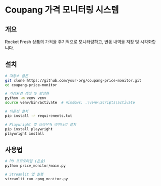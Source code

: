 # Coupang 가격 모니터링 시스템

## 개요
Rocket Fresh 상품의 가격을 주기적으로 모니터링하고, 변동 내역을 저장 및 시각화합니다.

## 설치
```bash
# 저장소 클론
git clone https://github.com/your-org/coupang-price-monitor.git
cd coupang-price-monitor

# 가상환경 생성 및 활성화
python -m venv venv
source venv/bin/activate  # Windows: .\venv\Scripts\activate

# 의존성 설치
pip install -r requirements.txt

# Playwright 및 브라우저 바이너리 설치
pip install playwright
playwright install
```

## 사용법
```bash
# P0 프로토타입 (콘솔)
python price_monitor/main.py

# Streamlit 앱 실행
streamlit run cpng_monitor.py
